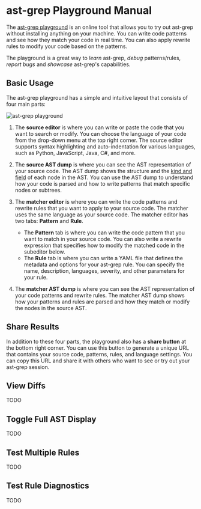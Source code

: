 # ast-grep Playground Manual

The [ast-grep playground](/playground.html) is an online tool that allows you to try out ast-grep without installing anything on your machine. You can write code patterns and see how they match your code in real time. You can also apply rewrite rules to modify your code based on the patterns.

The playground is a great way to _learn_ ast-grep, _debug_ patterns/rules, _report bugs_ and _showcase_ ast-grep's capabilities.

## Basic Usage

The ast-grep playground has a simple and intuitive layout that consists of four main parts:

![ast-grep playground](https://user-images.githubusercontent.com/2883231/268551825-2adfe739-c3d1-48c3-94d7-3c0c40fabbbc.png)


1. The **source editor** is where you can write or paste the code that you want to search or modify. You can choose the language of your code from the drop-down menu at the top right corner. The source editor supports syntax highlighting and auto-indentation for various languages, such as Python, JavaScript, Java, C#, and more.

2. The **source AST dump** is where you can see the AST representation of your source code. The AST dump shows the structure and the [kind and field](/advanced/core-concepts.html#kind-vs-field) of each node in the AST. You can use the AST dump to understand how your code is parsed and how to write patterns that match specific nodes or subtrees.

3. The **matcher editor** is where you can write the code patterns and rewrite rules that you want to apply to your source code. The matcher uses the same language as your source code. The matcher editor has two tabs: **Pattern** and **Rule**.
    - The **Pattern** tab is where you can write the code pattern that you want to match in your source code. You can also write a rewrite expression that specifies how to modify the matched code in the subeditor below.
    - The **Rule** tab is where you can write a YAML file that defines the metadata and options for your ast-grep rule. You can specify the name, description, languages, severity, and other parameters for your rule.

4. The **matcher AST dump** is where you can see the AST representation of your code patterns and rewrite rules. The matcher AST dump shows how your patterns and rules are parsed and how they match or modify the nodes in the source AST.


## Share Results

In addition to these four parts, the playground also has a **share button** at the bottom right corner. You can use this button to generate a unique URL that contains your source code, patterns, rules, and language settings. You can copy this URL and share it with others who want to see or try out your ast-grep session.

## View Diffs

TODO

## Toggle Full AST Display

TODO

## Test Multiple Rules

TODO

## Test Rule Diagnostics

TODO